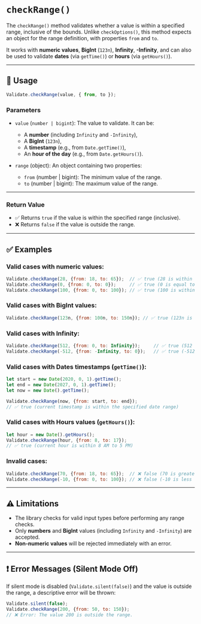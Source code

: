 # `checkRange()`

The `checkRange()` method validates whether a value is within a specified range, inclusive of the bounds. Unlike `checkOptions()`, this method expects an object for the range definition, with properties `from` and `to`.

It works with **numeric values**, **BigInt** (`123n`), **Infinity**, **-Infinity**, and can also be used to validate **dates** (via `getTime()`) or **hours** (via `getHours()`).

---

## 📌 Usage

```js
Validate.checkRange(value, { from, to });
```

### Parameters

* `value` (`number | bigint`): The value to validate. It can be:

  * A **number** (including `Infinity` and `-Infinity`),
  * A **BigInt** (`123n`),
  * A **timestamp** (e.g., from `Date.getTime()`),
  * An **hour of the day** (e.g., from `Date.getHours()`).

* `range` (object): An object containing two properties:

  * `from` (number | bigint): The minimum value of the range.
  * `to` (number | bigint): The maximum value of the range.

---

### Return Value

* ✅ Returns `true` if the value is within the specified range (inclusive).
* ❌ Returns `false` if the value is outside the range.

---

## ✅ Examples

### Valid cases with numeric values:

```js
Validate.checkRange(28, {from: 18, to: 65});  // ✅ true (28 is within the range)
Validate.checkRange(0, {from: 0, to: 0});     // ✅ true (0 is equal to both the min and max)
Validate.checkRange(100, {from: 0, to: 100}); // ✅ true (100 is within the range)
```

### Valid cases with **BigInt** values:

```js
Validate.checkRange(123n, {from: 100n, to: 150n}); // ✅ true (123n is within the range)
```

### Valid cases with **Infinity**:

```js
Validate.checkRange(512, {from: 0, to: Infinity});     // ✅ true (512 is within the range 0 to Infinity)
Validate.checkRange(-512, {from: -Infinity, to: 0});   // ✅ true (-512 is within the range -Infinity to 0)
```

### Valid cases with **Dates timestamps** (`getTime()`):

```js
let start = new Date(2020, 0, 1).getTime();
let end = new Date(2027, 0, 1).getTime();
let now = new Date().getTime();

Validate.checkRange(now, {from: start, to: end}); 
// ✅ true (current timestamp is within the specified date range)
```

### Valid cases with **Hours values** (`getHours()`):

```js
let hour = new Date().getHours();
Validate.checkRange(hour, {from: 8, to: 17}); 
// ✅ true (current hour is within 8 AM to 5 PM)
```

### Invalid cases:

```js
Validate.checkRange(70, {from: 18, to: 65});  // ❌ false (70 is greater than 65)
Validate.checkRange(-10, {from: 0, to: 100}); // ❌ false (-10 is less than 0)
```

---

## ⚠️ Limitations

* The library checks for valid input types before performing any range checks.
* Only **numbers** and **BigInt** values (including `Infinity` and `-Infinity`) are accepted.
* **Non-numeric values** will be rejected immediately with an error.

---

## ❗ Error Messages (Silent Mode Off)

If silent mode is disabled (`Validate.silent(false)`) and the value is outside the range, a descriptive error will be thrown:

```js
Validate.silent(false);
Validate.checkRange(200, {from: 50, to: 150});
// ❌ Error: The value 200 is outside the range.
```
